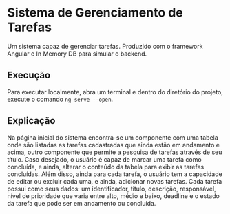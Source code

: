 # Sistema de Gerenciamento de Tarefas

Um sistema capaz de gerenciar tarefas. Produzido com o framework Angular e In Memory DB para simular o backend.

## Execução

Para executar localmente, abra um terminal e dentro do diretório do projeto, execute o comando `ng serve --open`.

## Explicação

Na página inicial do sistema encontra-se um componente com uma tabela onde são listadas as tarefas cadastradas que ainda estão em andamento e acima, outro componente que permite a pesquisa de tarefas através de seu título. Caso desejado, o usuário é capaz de marcar uma tarefa como concluída, e ainda, alterar o conteúdo da tabela para exibir as tarefas concluídas. Além disso, ainda para cada tarefa, o usuário tem a capacidade de editar ou excluir cada uma, e ainda, adicionar novas tarefas. Cada tarefa possui como seus dados: um identificador, título, descrição, responsável, nível de prioridade que varia entre alto, médio e baixo, deadline e o estado da tarefa que pode ser em andamento ou concluída.
